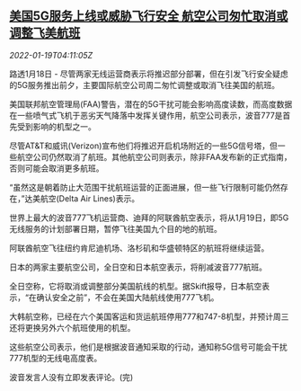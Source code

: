 <!--1642566663000-->
[美国5G服务上线或威胁飞行安全 航空公司匆忙取消或调整飞美航班](https://cn.reuters.com/article/us-5g-airliners-schedules-0119-idCNKBS2JT08Z)
------

<div><i>2022-01-19T04:11:05Z</i></div><p>路透1月18日 - 尽管两家无线运营商表示将推迟部分部署，但在引发飞行安全疑虑的5G服务推出前夕，主要国际航空公司周二匆忙调整或取消飞往美国的航班。</p><p>美国联邦航空管理局(FAA)警告，潜在的5G干扰可能会影响高度读数，而高度数据在一些喷气式飞机于恶劣天气降落中发挥关键作用，航空公司表示，波音777是首先受到影响的机型之一。</p><p>尽管AT&amp;T和威讯(Verizon)宣布他们将推迟开启机场附近的一些5G信号塔，但一些航空公司仍然取消了航班。其他航空公司则表示，除非FAA发布新的正式指南，否则可能会取消更多航班。</p><p>“虽然这是朝着防止大范围干扰航班运营的正面进展，但一些飞行限制可能仍然存在，”达美航空(Delta Air Lines)表示。</p><p>世界上最大的波音777飞机运营商、迪拜的阿联酋航空表示，将从1月19日，即5G无线服务的计划部署日期，暂停飞往美国九个目的地的航班。</p><p>阿联酋航空飞往纽约肯尼迪机场、洛杉矶和华盛顿特区的航班将继续运营。</p><p>日本的两家主要航空公司，全日空和日本航空表示，将削减波音777航班。</p><p>全日空称，它将取消或调整部分美国航线的机型。据Skift报导，日本航空表示，“在确认安全之前”，不会在美国大陆航线使用777飞机。</p><p>大韩航空称，已经在六个美国客运和货运航班停用777和747-8机型，并预计周三还将更换另外六个航班使用的机型。</p><p>这些航空公司表示，他们是根据波音通知采取的行动，通知称5G信号可能会干扰777机型的无线电高度表。</p><p>波音发言人没有立即发表评论。(完)</p>
